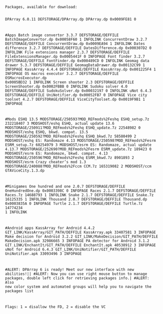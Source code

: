 <code>
Packages, available for download:

DPArray						6.0.11	DEFSTORAGE/DPArray.dp	DPArray.dp					0x0009FE81	0

#Apps
Batch image convertor		3.3.7	DEFSTORAGE/DEFFILE		BatchImageConvertor.dp		0x00058F60	1	INFOLINK
ConcurrentDraw				3.2.7	DEFSTORAGE/DEFFILE		ConcurrentDraw.dp			0x0009EA94	1	INFOLINK
Dates difference			3.2.7	DEFSTORAGE/DEFFILE		DatesDifference.dp			0x000307D2	0	INFOLINK
File extensions manager		2.3.7	DEFSTORAGE/DEFFILE		FileExtensionsManager.dp	0x0005441F	0	INFOPAGE
Font finder					3.2.7	DEFSTORAGE/DEFFILE		FontFinder.dp				0x000489CD	0	INFOLINK
Geomag data drawer			5.3.7	DEFSTORAGE/DEFFILE		GeomagDataDrawer.dp			0x00132C99	1	INFOPAGE
KassArray					4.4.4	DEFSTORAGE/DEFFILE		KassArray.dp				0x001225F4	1	INFOPAGE
OS macros executor			3.2.7	DEFSTORAGE/DEFFILE		OSMacrosExecutor.dp			0x0005BD32	1	INFOLINK
Screen shooter				2.3		DEFSTORAGE/DEFFILE		ScreenShooter.dp			0x0002FBBB	0	INFOLINK
Sudoku solver				4.0		DEFSTORAGE/DEFFILE		SudokuSolver.dp				0x00032197	0	INFOLINK
uNot						6.4.3	DEFSTORAGE/DEFFILE		UniNotifier.dp				0x00052FB7	0	INFOPAGE
Vice city toolset			4.2.7	DEFSTORAGE/DEFFILE		ViceCityToolset.dp			0x0019F9B1	1	INFOPAGE

#Mods
ESHQ							13.5	MODSTORAGE/250593?MOD_REFmods%2Feshq	ESHQ_setup.7z		232218407	3	MODSHOST/eshq
ESHQ, actual update				13.6	MODSTORAGE/250911?MOD_REFmods%2Feshq	ESHQ_update.7z		22548982	0	MODSHOST/eshq
ESHQ, bkwd. compat.				13.5	MODSTORAGE/250592?MOD_REFmods%2Feshq	ESHQ_bkwd.7z		58580499	2	MODSHOST/eshq
ES: Randomaze					4.13	MODSTORAGE/250598?MOD_REFmods%2Fesrm	ESRM_setup.7z		60254979	3	MODSHOST/esrm
ES: Randomaze, actual update	4.13.7	MODSTORAGE/252690?MOD_REFmods%2Fesrm	ESRM_update.7z		189423		0	MODSHOST/esrm
ES: Randomaze, bkwd. compat.	4.13	MODSTORAGE/250596?MOD_REFmods%2Feshq	ESRM_bkwd.7z		8901893		2	MODSHOST/esrm
Crazy cheater’s mod				1.3		MODSTORAGE/240088?MOD_REFmods%2Fccm		CCM.7z				165319082	2	MODSHOST/ccm	GTAViceCity.1.3.dp

#Minigames
One hundred and one			2.0.7	DEFSTORAGE/DEFFILE		OneHundredOne.dp			0x0003398C	0	INFOPAGE
Races						2.1.7	DEFSTORAGE/DEFFILE		Races.7z					14688793	1	INFOLINK
Snake						2.1.7	DEFSTORAGE/DEFFILE		Snake.7z					16125335	1	INFOLINK
Thousand					2.0.7	DEFSTORAGE/DEFFILE		Thousand.dp					0x0003835A	0	INFOPAGE
Turtle						2.1.7	DEFSTORAGE/DEFFILE		Turtle.7z					14774234	1	INFOLINK

#Android apps
KassArray for Android		4.4.2		GIT_LINK/KassArray/GIT_PATH/DEFFILE				KassArray.apk		33407581	3	INFOPAGE
Make decision for Android	3.2.2		GIT_LINK/MakeDecision/GIT_PATH/DEFFILE			MakeDecision.apk	32986665	3	INFOPAGE
PA detector for Android		3.1.2		GIT_LINK/EnchantIt/GIT_PATH/DEFFILE				EnchantIt.apk		40538912	3	INFOPAGE
uNot for Android			6.4.3		GIT_LINK/UniNotifier/GIT_PATH/DEFFILE			UniNotifier.apk		33093496	3	INFOPAGE



#ALERT: DPArray 6 is ready! Meet our new interface with new abilities!||
#ALERT: Now you can use right mouse button to manage packages, double left click for retrieving packages info.|
#ALERT: Also new color system and automated groups will help you to navigate the packages list

Flags: 1 = disallow the FD, 2 = disable the VC

</code>
